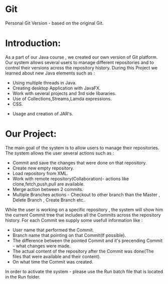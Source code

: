 # Git
Personal Git Version - based on the original Git.

# Introduction:
As a part of our Java course , we created our own version of Git platform.
Our system allows several users to manage different repositories and to control their versions across the repository history.
During this Project we learned about new Java elements such as :
* Using multiple threads in Java.
* Creating desktop Application with JavaFX.
* Work with several projects and 3rd side libararies.
* Use of Collections,Streams,Lamda expressions.
* CSS.
- Usage and creation of JAR's.

# Our Project:

The main goal of the system is to allow users to manage their repositories.
The system allows the user several actions such as :
* Commit and save the changes that were done on that repository.
* Create new empty repository.
* Load repository from XML.
* Work with remote repository(Collaboration)- actions like clone,fetch,push,pull are available.
* Merge action between 2 commits.
* Multiple Branches actions - Checkout to other branch than the Master , Delete Branch , Create Branch etc..

While the user is working on a specific repository , the system will show him the current Commit tree that includes all the Commits across the repository history.
For each Commit we supply some usefull information like :
* User name that performed the Commit.
* Branch name that pointing on that Commit(If possible).
* The difference between the pointed Commit and it's precending Commit - what changes were made.
* The actual content of the repository after the Commit was done(The files that were available and their content).
* On what time the Commit was created.

In order to activate the system - please use the Run batch file that is located in the Run folder.





